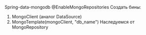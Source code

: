 Spring-data-mongodb
@EnableMongoRepositories
Создать бины:
1) MongoClient (аналог DataSource)
2) MongoTemplate(mongoClient, "db_name")
Наследуемся от MongoRepository
